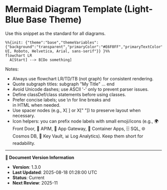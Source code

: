# Mermaid Diagram Template (Light-Blue Base Theme)

Use this snippet as the standard for all diagrams.

```mermaid
%%{init: {"theme":"base","themeVariables":{"background":"transparent","primaryColor":"#E6F0FF","primaryTextColor":"#1F2937","primaryBorderColor":"#94A3B8","lineColor":"#94A3B8","secondaryColor":"#F3F4F6","tertiaryColor":"#DBEAFE","clusterBkg":"#F8FAFC","clusterBorder":"#CBD5E1","edgeLabelBackground":"#F8FAFC","fontFamily":"Segoe UI, Roboto, Helvetica, Arial, sans-serif"}} }%%
flowchart LR
  A[Start] --> B[Do something]
```

Notes:

- Always use flowchart LR/TD/TB (not graph) for consistent rendering.
- Quote subgraph titles: subgraph "My Title" ... end
- Avoid Unicode dashes; use ASCII '-' only to prevent parser issues.
- Define classDef/class statements before using classes.
- Prefer concise labels; use \n for line breaks and <br/> in HTML when needed.
- Use spacer nodes (e.g., X[ ] or X[" "]) to preserve layout when necessary.
- Icon helpers: you can prefix node labels with small emoji/icons (e.g., 🌍 Front Door, 🔌 APIM, 🚪 App Gateway, 🐳 Container Apps, 🗄️ SQL, 🌐 Cosmos DB, 🔐 Key Vault, 📊 Log Analytics). Keep them short for readability.
---

**📝 Document Version Information**
- **Version**: 1.3.0
- **Last Updated**: 2025-08-18 01:28:00 UTC  
- **Status**: Current
- **Next Review**: 2025-11